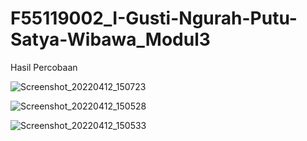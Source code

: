 # F55119002_I-Gusti-Ngurah-Putu-Satya-Wibawa_Modul3
Hasil Percobaan

![Screenshot_20220412_150723](https://user-images.githubusercontent.com/81338813/162902597-86bac012-04c6-4596-abd2-5354a4f31219.jpg)

![Screenshot_20220412_150528](https://user-images.githubusercontent.com/81338813/162902574-0192b6de-d957-4243-9fb7-959c51a774a2.jpg)

![Screenshot_20220412_150533](https://user-images.githubusercontent.com/81338813/162902583-6fe256b7-93e5-4678-baa3-a8132ba55f89.jpg)

